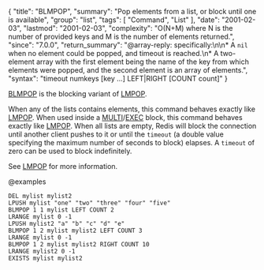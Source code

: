{
  "title": "BLMPOP",
  "summary": "Pop elements from a list, or block until one is available",
  "group": "list",
  "tags": [
    "Command",
    "List"
  ],
  "date": "2001-02-03",
  "lastmod": "2001-02-03",
  "complexity": "O(N+M) where N is the number of provided keys and M is the number of elements returned.",
  "since": "7.0.0",
  "return_summary": "@array-reply: specifically:\n\n* A `nil` when no element could be popped, and timeout is reached.\n* A two-element array with the first element being the name of the key from which elements were popped, and the second element is an array of elements.",
  "syntax": "timeout numkeys [key ...] LEFT|RIGHT [COUNT count]"
}

[BLMPOP](/commands/blmpop) is the blocking variant of [LMPOP](/commands/lmpop).

When any of the lists contains elements, this command behaves exactly like [LMPOP](/commands/lmpop).
When used inside a [MULTI](/commands/multi)/[EXEC](/commands/exec) block, this command behaves exactly like [LMPOP](/commands/lmpop).
When all lists are empty, Redis will block the connection until another client pushes to it or until the `timeout` (a double value specifying the maximum number of seconds to block) elapses.
A `timeout` of zero can be used to block indefinitely.

See [LMPOP](/commands/lmpop) for more information.

@examples

```cli
DEL mylist mylist2
LPUSH mylist "one" "two" "three" "four" "five"
BLMPOP 1 1 mylist LEFT COUNT 2
LRANGE mylist 0 -1
LPUSH mylist2 "a" "b" "c" "d" "e"
BLMPOP 1 2 mylist mylist2 LEFT COUNT 3
LRANGE mylist 0 -1
BLMPOP 1 2 mylist mylist2 RIGHT COUNT 10
LRANGE mylist2 0 -1
EXISTS mylist mylist2
```

